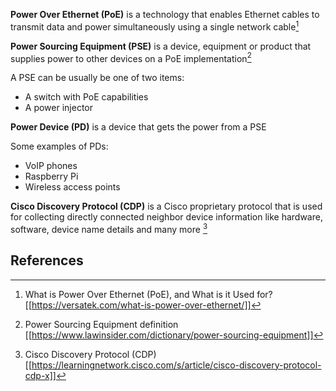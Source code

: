 **Power Over Ethernet (PoE)** is a technology that enables Ethernet cables to transmit data and power simultaneously using a single network cable[^1]

**Power Sourcing Equipment (PSE)** is a device, equipment or product that supplies power to other devices on a PoE implementation[^2]

A PSE can be usually be one of two items:
- A switch with PoE capabilities
- A power injector

**Power Device (PD)** is a device that gets the power from a PSE

Some examples of PDs:
- VoIP phones
- Raspberry Pi
- Wireless access points

**Cisco Discovery Protocol (CDP)** is a Cisco proprietary protocol that is used for collecting directly connected neighbor device information like hardware, software, device name details and many more [^3]

## References
[^1]: What is Power Over Ethernet (PoE), and What is it Used for? [[https://versatek.com/what-is-power-over-ethernet/]]
[^2]: Power Sourcing Equipment definition [[https://www.lawinsider.com/dictionary/power-sourcing-equipment]]
[^3]: Cisco Discovery Protocol (CDP) [[https://learningnetwork.cisco.com/s/article/cisco-discovery-protocol-cdp-x]]
